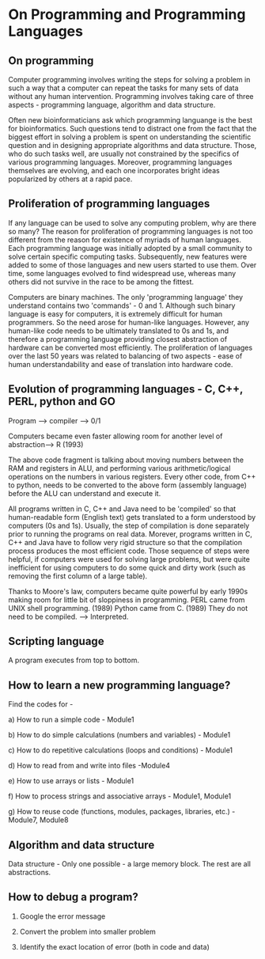 # On Programming and Programming Languages

## On programming

Computer programming involves writing the steps for solving a problem in such a way that a computer can repeat the 
tasks for many sets of data without any human intervention. Programming involves taking care of three aspects -
programming language, algorithm and data structure. 

Often new bioinformaticians ask which programming languange is the best for bioinformatics. Such questions tend to distract one 
from the fact that the biggest effort in solving a problem is spent on understanding the scientific question and in designing 
appropriate algorithms and data structure. Those, who do such tasks well, are usually not constrained by the specifics of 
various programming languages. Moreover, programming languages themselves are evolving, and each one incorporates bright ideas 
popularized by others at a rapid pace.


## Proliferation of programming languages

If any language can be used to solve any computing problem, why are there so many? The reason for proliferation of programming languages
is not too different from the reason for existence of myriads of human languages. Each programming language was initially adopted by 
a small community to solve certain specific computing tasks.  Subsequently, new features were added to some of those languages and 
new users started to use them. Over time, some languages evolved to find widespread use, whereas many others did not survive in 
the race to be among the fittest.

Computers are binary machines.  The only 'programming language' they understand contains two 'commands' - 0 and 1. Although such 
binary language is easy for computers, it is extremely difficult for human programmers. So the need arose for human-like languages. 
However, any human-like code needs to be ultimately translated to 0s and 1s, and therefore a programming language providing closest 
abstraction of hardware can be converted most efficiently.  The proliferation of languages over the last 50 years was related to 
balancing of two aspects - ease of human understandability and ease of translation into hardware code.

## Evolution of programming languages - C, C++, PERL, python and GO

Program --> compiler --> 0/1

Computers became even faster allowing room for another level of abstraction--> R (1993)

The above code fragment is talking about moving numbers between the RAM and registers in ALU, and performing various arithmetic/logical operations on the numbers in various registers.  Every other code, from C++ to python, needs to be converted to the above form (assembly language) before the ALU can understand and execute it.

All programs written in C, C++ and Java need to be 'compiled' so that human-readable form (English text) gets translated to a form understood by computers (0s and 1s). Usually, the step of compilation is done separately prior to running the programs on real data. Morever, programs written in C, C++ and Java have to follow very rigid structure so that the compilation process produces the most efficient code. Those sequence of steps were helpful, if computers were used for solving large problems, but were quite inefficient for using computers to do some quick and dirty work (such as removing the first column of a large table).

Thanks to Moore's law, computers became quite powerful by early 1990s making room for little bit of sloppiness in programming.
PERL came from UNIX shell programming. (1989)
Python came from C. (1989)
They do not need to be compiled. --> Interpreted.

## Scripting language

A program executes from top to bottom.


## How to learn a new programming language?

Find the codes for -

a) How to run a simple code - Module1

b) How to do simple calculations (numbers and variables) - Module1

c) How to do repetitive calculations (loops and conditions) - Module1

d) How to read from and write into files -Module4

e) How to use arrays or lists - Module1

f) How to process strings and associative arrays - Module1, Module1

g) How to reuse code (functions, modules, packages, libraries, etc.) - Module7, Module8



## Algorithm and data structure

Data structure - Only one possible - a large memory block. The rest are all abstractions.

## How to debug a program?

1. Google the error message

2. Convert the problem into smaller problem

3. Identify the exact location of error (both in code and data)

